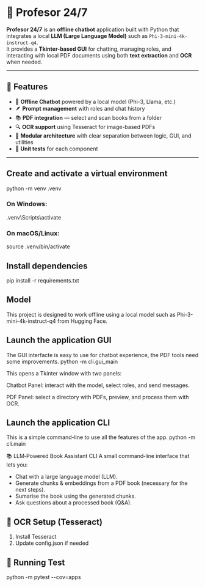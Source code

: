 # 🧠 Profesor 24/7

**Profesor 24/7** is an **offline chatbot** application built with Python that integrates a local **LLM (Large Language Model)** such as `Phi-3-mini-4k-instruct-q4`.  
It provides a **Tkinter-based GUI** for chatting, managing roles, and interacting with local PDF documents using both **text extraction** and **OCR** when needed.

---

## 🚀 Features

- 💬 **Offline Chatbot** powered by a local model (Phi-3, Llama, etc.)
- 🪶 **Prompt management** with roles and chat history
- 📚 **PDF integration** — select and scan books from a folder
- 🔍 **OCR support** using Tesseract for image-based PDFs
- 🧩 **Modular architecture** with clear separation between logic, GUI, and utilities
- 🧪 **Unit tests** for each component

---

## Create and activate a virtual environment
python -m venv .venv
### On Windows:
.venv\Scripts\activate
### On macOS/Linux:
source .venv/bin/activate

## Install dependencies
pip install -r requirements.txt

## Model 
This project is designed to work offline using a local model such as Phi-3-mini-4k-instruct-q4 from Hugging Face.

## Launch the application GUI
The GUI interfacte is easy to use for chatbot experience, the PDF tools need some improvements.
python -m cli.gui_main

This opens a Tkinter window with two panels:

Chatbot Panel: interact with the model, select roles, and send messages.

PDF Panel: select a directory with PDFs, preview, and process them with OCR.

## Launch the application CLI
This is a simple command-line to use all the features of the app.
python -m cli.main

📚 LLM‑Powered Book Assistant CLI
A small command‑line interface that lets you:

* Chat with a large language model (LLM).
* Generate chunks & embeddings from a PDF book (necessary for the next steps).
* Sumarise the book using the generated chunks.
* Ask questions about a processed book (Q&A).

## 🧾 OCR Setup (Tesseract)

1. Install Tesseract
2. Update config.json if needed

## 🧪 Running Test
python -m pytest --cov=apps

